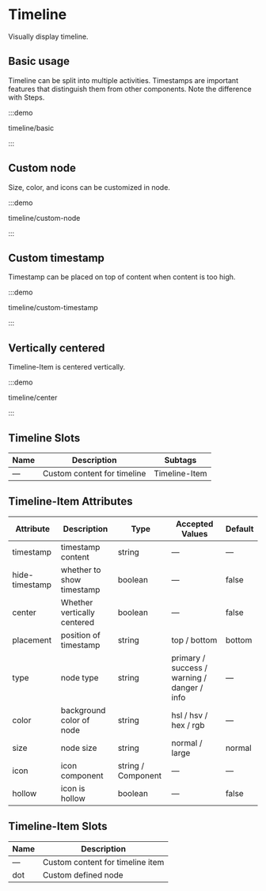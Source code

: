 # Timeline

Visually display timeline.

## Basic usage

Timeline can be split into multiple activities. Timestamps are important features that distinguish them from other components. Note the difference with Steps.

:::demo

timeline/basic

:::

## Custom node

Size, color, and icons can be customized in node.

:::demo

timeline/custom-node

:::

## Custom timestamp

Timestamp can be placed on top of content when content is too high.

:::demo

timeline/custom-timestamp

:::

## Vertically centered

Timeline-Item is centered vertically.

:::demo

timeline/center

:::

## Timeline Slots

| Name | Description                 | Subtags       |
| ---- | --------------------------- | ------------- |
| —    | Custom content for timeline | Timeline-Item |

## Timeline-Item Attributes

| Attribute      | Description                 | Type               | Accepted Values                             | Default |
| -------------- | --------------------------- | ------------------ | ------------------------------------------- | ------- |
| timestamp      | timestamp content           | string             | —                                           | —       |
| hide-timestamp | whether to show timestamp   | boolean            | —                                           | false   |
| center         | Whether vertically centered | boolean            | —                                           | false   |
| placement      | position of timestamp       | string             | top / bottom                                | bottom  |
| type           | node type                   | string             | primary / success / warning / danger / info | —       |
| color          | background color of node    | string             | hsl / hsv / hex / rgb                       | —       |
| size           | node size                   | string             | normal / large                              | normal  |
| icon           | icon component              | string / Component | —                                           | —       |
| hollow         | icon is hollow              | boolean            | —                                           | false   |

## Timeline-Item Slots

| Name | Description                      |
| ---- | -------------------------------- |
| —    | Custom content for timeline item |
| dot  | Custom defined node              |
